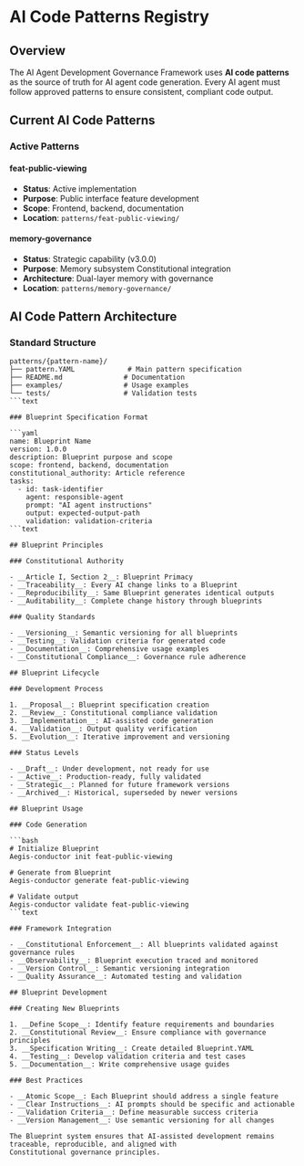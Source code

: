 # AI Code Patterns Registry

## Overview

The AI Agent Development Governance Framework uses __AI code patterns__ as the source of truth for AI agent code
generation. Every AI agent must follow approved patterns to ensure consistent, compliant code output.

## Current AI Code Patterns

### Active Patterns

#### feat-public-viewing

- __Status__: Active implementation
- __Purpose__: Public interface feature development
- __Scope__: Frontend, backend, documentation
- __Location__: `patterns/feat-public-viewing/`

#### memory-governance

- __Status__: Strategic capability (v3.0.0)
- __Purpose__: Memory subsystem Constitutional integration
- __Architecture__: Dual-layer memory with governance
- __Location__: `patterns/memory-governance/`

## AI Code Pattern Architecture

### Standard Structure

```text
patterns/{pattern-name}/
├── pattern.YAML             # Main pattern specification
├── README.md               # Documentation
├── examples/               # Usage examples
└── tests/                  # Validation tests
```text

### Blueprint Specification Format

```yaml
name: Blueprint Name
version: 1.0.0
description: Blueprint purpose and scope
scope: frontend, backend, documentation
constitutional_authority: Article reference
tasks:
  - id: task-identifier
    agent: responsible-agent
    prompt: "AI agent instructions"
    output: expected-output-path
    validation: validation-criteria
```text

## Blueprint Principles

### Constitutional Authority

- __Article I, Section 2__: Blueprint Primacy
- __Traceability__: Every AI change links to a Blueprint
- __Reproducibility__: Same Blueprint generates identical outputs
- __Auditability__: Complete change history through blueprints

### Quality Standards

- __Versioning__: Semantic versioning for all blueprints
- __Testing__: Validation criteria for generated code
- __Documentation__: Comprehensive usage examples
- __Constitutional Compliance__: Governance rule adherence

## Blueprint Lifecycle

### Development Process

1. __Proposal__: Blueprint specification creation
2. __Review__: Constitutional compliance validation
3. __Implementation__: AI-assisted code generation
4. __Validation__: Output quality verification
5. __Evolution__: Iterative improvement and versioning

### Status Levels

- __Draft__: Under development, not ready for use
- __Active__: Production-ready, fully validated
- __Strategic__: Planned for future framework versions
- __Archived__: Historical, superseded by newer versions

## Blueprint Usage

### Code Generation

```bash
# Initialize Blueprint
Aegis-conductor init feat-public-viewing

# Generate from Blueprint
Aegis-conductor generate feat-public-viewing

# Validate output
Aegis-conductor validate feat-public-viewing
```text

### Framework Integration

- __Constitutional Enforcement__: All blueprints validated against governance rules
- __Observability__: Blueprint execution traced and monitored
- __Version Control__: Semantic versioning integration
- __Quality Assurance__: Automated testing and validation

## Blueprint Development

### Creating New Blueprints

1. __Define Scope__: Identify feature requirements and boundaries
2. __Constitutional Review__: Ensure compliance with governance principles
3. __Specification Writing__: Create detailed Blueprint.YAML
4. __Testing__: Develop validation criteria and test cases
5. __Documentation__: Write comprehensive usage guides

### Best Practices

- __Atomic Scope__: Each Blueprint should address a single feature
- __Clear Instructions__: AI prompts should be specific and actionable
- __Validation Criteria__: Define measurable success criteria
- __Version Management__: Use semantic versioning for all changes

The Blueprint system ensures that AI-assisted development remains traceable, reproducible, and aligned with
Constitutional governance principles.
